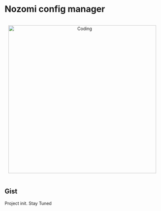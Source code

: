 # Nozomi config manager

<!-- Main Image -->
<br>
<div align="center">
  <img src="https://media.giphy.com/media/WGV1s2qRmChFamR8jG/giphy.gif" alt="Coding" width="480" />
</div>
<br>

## Gist

Project init.
Stay Tuned

